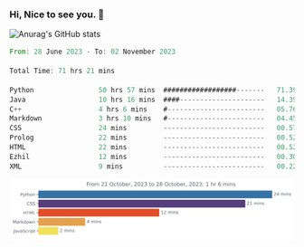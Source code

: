 ### Hi, Nice to see you. 👋

<!--
**EtherFin/EtherFin** is a ✨ _special_ ✨ repository because its `README.md` (this file) appears on your GitHub profile.

Here are some ideas to get you started:

- 🔭 I’m currently working on ...
- 🌱 I’m currently learning ...
- 👯 I’m looking to collaborate on ...
- 🤔 I’m looking for help with ...
- 💬 Ask me about ...
- 📫 How to reach me: ...
- 😄 Pronouns: ...
- ⚡ Fun fact: ...
-->


![Anurag's GitHub stats](https://github-readme-stats.vercel.app/api?username=EtherFin&bg_color=30,e96443,e97f43,e99943,e9b443,e9ce43,e9e843,d3e943,bee943,a9e943,94e943&title_color=fff&text_color=000&show_icons=true&icon_color=000)


<!--START_SECTION:waka-->

```rust
From: 28 June 2023 - To: 02 November 2023

Total Time: 71 hrs 21 mins

Python                50 hrs 57 mins  ##################-------   71.39 %
Java                  10 hrs 16 mins  ####---------------------   14.39 %
C++                   4 hrs 6 mins    #------------------------   05.76 %
Markdown              3 hrs 10 mins   #------------------------   04.45 %
CSS                   24 mins         -------------------------   00.57 %
Prolog                22 mins         -------------------------   00.52 %
HTML                  22 mins         -------------------------   00.52 %
Ezhil                 12 mins         -------------------------   00.30 %
XML                   9 mins          -------------------------   00.22 %
```

<!--END_SECTION:waka-->

<img
  src="https://github.com/EtherFin/EtherFin/blob/master/images/stat.svg"
  alt="Work Dashboard"
/>


